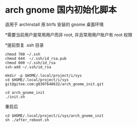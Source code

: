 # arch gnome 国内初始化脚本

适用于 archinstall 用 btrfs 安装的 gnome 桌面环境

*需要当前用户是常用用户而非 root, 并且常用用户账户有 root 权限

*提前恢复 .ssh 目录

``` shell
chmod 700 ~/.ssh
chmod 644  ~/.ssh/id_rsa.pub
chmod 600 ~/.ssh/id_rsa
ssh-add ~/.ssh/id_rsa

mkdir -p $HOME/.local/project/i/sys
cd $HOME/.local/project/i/sys
git@gitee.com:g8307640632/arch_gnome_init.git

cd arch_gnome_init
./init.sh
```

重启后

``` shell
cd $HOME/.local/project/i/sys/arch_gnome_init
sh ./after_reboot.sh
```
